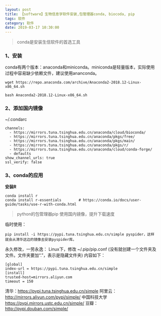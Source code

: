 ```yaml
---
layout: post
title: 【software】生物信息学软件安装,包管理器conda, biocoda, pip
tags: 软件
category: 软件
date: 2019-03-17 10:30:00
---
```


> conda是安装生信软件的首选工具

### 1、安装
conda有两个版本：anaconda和miniconda。miniconda是轻量版本，实际使用过程中容易缺少依赖文件，建议使用ananconda。
```
wget https://repo.anaconda.com/archive/Anaconda2-2018.12-Linux-x86_64.sh

bash Anaconda2-2018.12-Linux-x86_64.sh
```

### 2、添加国内镜像
~/.condarc
```
channels:
  - https://mirrors.tuna.tsinghua.edu.cn/anaconda/cloud/bioconda/
  - https://mirrors.tuna.tsinghua.edu.cn/anaconda/pkgs/free/
  - https://mirrors.tuna.tsinghua.edu.cn/anaconda/pkgs/main/
  - https://mirrors.tuna.tsinghua.edu.cn/anaconda/pkgs/r/
  - https://mirrors.tuna.tsinghua.edu.cn/anaconda/cloud/conda-forge/
  - defaults
show_channel_urls: true
ssl_verify: false

```

### 3、conda的应用
**安装R**
```
conda install r
conda install r-essentials        # https://conda.io/docs/user-guide/tasks/use-r-with-conda.html
```

> python的包管理器pip
使用国内镜像，提升下载速度

临时使用：
```
pip install -i https://pypi.tuna.tsinghua.edu.cn/simple pyspider，这样就会从清华这边的镜像去安装pyspider库。
```

永久修改，一劳永逸：
Linux下，修改 ~/.pip/pip.conf (没有就创建一个文件夹及文件。文件夹要加“.”，表示是隐藏文件夹)
内容如下：
```
[global]
index-url = https://pypi.tuna.tsinghua.edu.cn/simple  
[install]
trusted-host=mirrors.aliyun.com
timeout = 150
```

清华：https://pypi.tuna.tsinghua.edu.cn/simple
阿里云：http://mirrors.aliyun.com/pypi/simple/
中国科技大学 https://pypi.mirrors.ustc.edu.cn/simple/
豆瓣：http://pypi.douban.com/simple/
